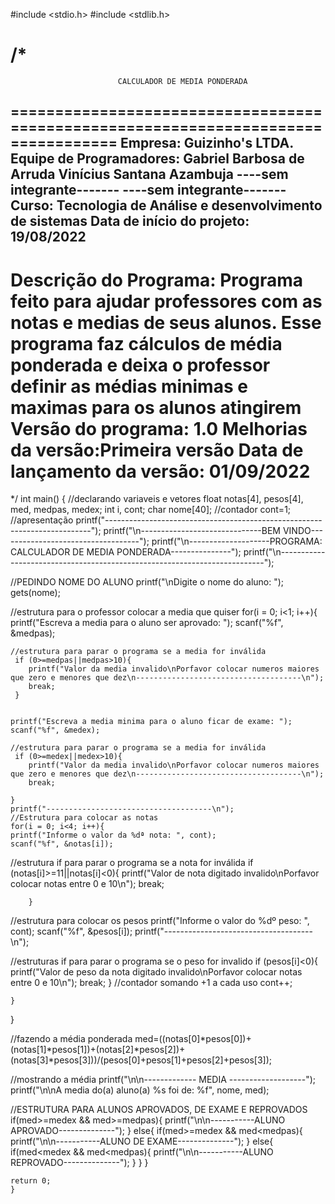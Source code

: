 #include <stdio.h>
#include <stdlib.h>

/*
==================================================================================

                            CALCULADOR DE MEDIA PONDERADA

==================================================================================
Empresa: Guizinho's LTDA.
Equipe de Programadores:
               Gabriel Barbosa de Arruda
               Vinícius Santana Azambuja
               ----sem integrante-------
               ----sem integrante-------
Curso: Tecnologia de Análise e desenvolvimento de sistemas
Data de início do projeto: 19/08/2022
----------------------------------------------------------------------------------
Descrição do Programa:
		Programa feito para ajudar professores com as notas e medias de seus alunos.
		Esse programa faz cálculos de média ponderada e deixa o professor definir as
		médias minimas e maximas para os alunos atingirem
Versão do programa: 1.0
Melhorias da versão:Primeira versão
Data de lançamento da versão: 01/09/2022
==================================================================================
*/
int main()
{
    //declarando variaveis e vetores
    float notas[4], pesos[4], med, medpas, medex;
    int i, cont;
    char nome[40];
//contador
    cont=1;
//apresentação
printf("--------------------------------------------------------------------------");
printf("\n------------------------------BEM VINDO-----------------------------------");
printf("\n--------------------PROGRAMA: CALCULADOR DE MEDIA PONDERADA---------------");
printf("\n--------------------------------------------------------------------------");

//PEDINDO NOME DO ALUNO
printf("\nDigite o nome do aluno: ");
gets(nome);


//estrutura para o professor colocar a media que quiser
for(i = 0; i<1; i++){
    printf("Escreva a media para o aluno ser aprovado: ");
    scanf("%f", &medpas);

    //estrutura para parar o programa se a media for inválida
     if (0>=medpas||medpas>10){
        printf("Valor da media invalido\nPorfavor colocar numeros maiores que zero e menores que dez\n-------------------------------------\n");
        break;
     }


    printf("Escreva a media minima para o aluno ficar de exame: ");
    scanf("%f", &medex);

    //estrutura para parar o programa se a media for inválida
     if (0>=medex||medex>10){
        printf("Valor da media invalido\nPorfavor colocar numeros maiores que zero e menores que dez\n-------------------------------------\n");
        break;

    }
    printf("-------------------------------------\n");
    //Estrutura para colocar as notas
    for(i = 0; i<4; i++){
    printf("Informe o valor da %dª nota: ", cont);
    scanf("%f", &notas[i]);


//estrutura if para parar o programa se a nota for inválida
    if (notas[i]>=11||notas[i]<0){
            printf("Valor de nota digitado invalido\nPorfavor colocar notas entre 0 e 10\n");
            break;

        }
//estrutura para colocar os pesos
    printf("Informe o valor do %dº peso: ", cont);
    scanf("%f", &pesos[i]);
    printf("-------------------------------------\n");

//estruturas if para parar o programa se o peso for invalido
        if (pesos[i]<0){
            printf("Valor de peso da nota digitado invalido\nPorfavor colocar notas entre 0 e 10\n");
            break;
        }
//contador somando +1 a cada uso
    cont++;


    }
}

//fazendo a média ponderada
med=((notas[0]*pesos[0])+(notas[1]*pesos[1])+(notas[2]*pesos[2])+(notas[3]*pesos[3]))/(pesos[0]+pesos[1]+pesos[2]+pesos[3]);


//mostrando a média
printf("\n\n------------- MEDIA -------------------");
printf("\n\nA media do(a) aluno(a) %s foi de: %f", nome, med);


//ESTRUTURA PARA ALUNOS APROVADOS, DE EXAME E REPROVADOS
if(med>=medex && med>=medpas){
        printf("\n\n-----------ALUNO APROVADO--------------");
}
else{
    if(med>=medex && med<medpas){
        printf("\n\n-----------ALUNO DE EXAME--------------");
       }
    else{
        if(med<medex && med<medpas){
        printf("\n\n-----------ALUNO REPROVADO--------------");
        }
    }
}

    return 0;
    }

